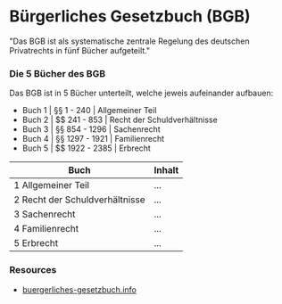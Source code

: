 # Bürgerliches Gesetzbuch (BGB)

"Das BGB ist als systematische zentrale Regelung des deutschen Privatrechts in fünf Bücher aufgeteilt."

### Die 5 Bücher des BGB

Das BGB ist in 5 Bücher unterteilt, welche jeweis aufeinander aufbauen:

* Buch 1 | §§ 1 - 240 | Allgemeiner Teil
* Buch 2 | $$ 241 - 853 | Recht der Schuldverhältnisse
* Buch 3 | §§ 854 - 1296 | Sachenrecht
* Buch 4 | §§ 1297 - 1921 | Familienrecht
* Buch 5 | $$ 1922 - 2385 | Erbrecht

Buch | Inhalt
--- | ---
1 Allgemeiner Teil | ...
2 Recht der Schuldverhältnisse | ...
3 Sachenrecht | ...
4 Familienrecht | ...
5 Erbrecht | ...

### Resources
* [buergerliches-gesetzbuch.info](http://www.buergerliches-gesetzbuch.info/)